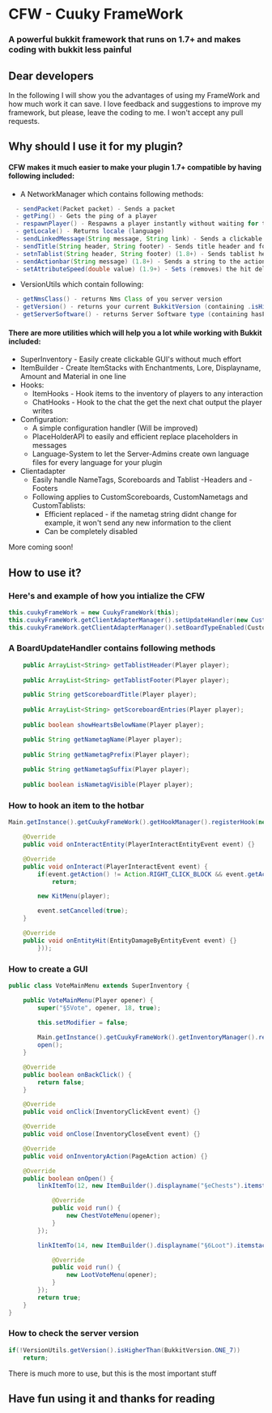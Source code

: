 # CFW - Cuuky FrameWork
### A powerful bukkit framework that runs on 1.7+ and makes coding with bukkit less painful

## Dear developers
In the following I will show you the advantages of using my FrameWork and how much work it can save.
I love feedback and suggestions to improve my framework, but please, leave the coding to me.
I won't accept any pull requests.

## Why should I use it for my plugin?
#### **CFW** makes it much easier to make your plugin 1.7+ compatible by having following included:

- A NetworkManager which contains following methods:
```java
  - sendPacket(Packet packet) - Sends a packet
  - getPing() - Gets the ping of a player
  - respawnPlayer() - Respawns a player instantly without waiting for them to press the respawn button
  - getLocale() - Returns locale (language) 
  - sendLinkedMessage(String message, String link) - Sends a clickable chat message
  - sendTitle(String header, String footer) - Sends title header and footer
  - setnTablist(String header, String footer) (1.8+) - Sends tablist header and footer
  - sendActionbar(String message) (1.8+) - Sends a string to the actionbar of the player
  - setAttributeSpeed(double value) (1.9+) - Sets (removes) the hit delay implemented in 1.9
```

- VersionUtils which contain following:
```java
  - getNmsClass() - returns Nms Class of you server version
  - getVersion() - returns your current BukkitVersion (containing .isHigherThan and more)
  - getServerSoftware() - returns Server Software type (containing hasForgeSupport etc.)
```

#### There are more utilities which will help you a lot while working with Bukkit included:
- SuperInventory - Easily create clickable GUI's without much effort
- ItemBuilder - Create ItemStacks with Enchantments, Lore, Displayname, Amount and Material in one line
- Hooks:
  - ItemHooks - Hook items to the inventory of players to any interaction 
  - ChatHooks - Hook to the chat the get the next chat output the player writes
- Configuration:
  - A simple configuration handler (Will be improved)
  - PlaceHolderAPI to easily and efficient replace placeholders in messages
  - Language-System to let the Server-Admins create own language files for every language for your plugin
- Clientadapter
  - Easily handle NameTags, Scoreboards and Tablist -Headers and -Footers
  - Following applies to CustomScoreboards, CustomNametags and CustomTablists:
    - Efficient replaced - if the nametag string didnt change for example, it won't send any new information to the client
    - Can be completely disabled

More coming soon!

## How to use it?
### Here's and example of how you intialize the CFW
```java
this.cuukyFrameWork = new CuukyFrameWork(this);
this.cuukyFrameWork.getClientAdapterManager().setUpdateHandler(new CustomBoardUpdateHandler());
this.cuukyFrameWork.getClientAdapterManager().setBoardTypeEnabled(CustomBoardType.TABLIST, false);
```

### A BoardUpdateHandler contains following methods
```java
	public ArrayList<String> getTablistHeader(Player player);
	
	public ArrayList<String> getTablistFooter(Player player);

	public String getScoreboardTitle(Player player);
	
	public ArrayList<String> getScoreboardEntries(Player player);
	
	public boolean showHeartsBelowName(Player player);

	public String getNametagName(Player player);
	
	public String getNametagPrefix(Player player);
	
	public String getNametagSuffix(Player player);
	
	public boolean isNametagVisible(Player player); 
```

### How to hook an item to the hotbar
```java
Main.getInstance().getCuukyFrameWork().getHookManager().registerHook(new ItemHook(player, new ItemBuilder().displayname("§bWähle dein Kit").material(Material.CHEST).build(), 0, new ItemHookHandler() {

	@Override
	public void onInteractEntity(PlayerInteractEntityEvent event) {}

	@Override
	public void onInteract(PlayerInteractEvent event) {
		if(event.getAction() != Action.RIGHT_CLICK_BLOCK && event.getAction() != Action.RIGHT_CLICK_AIR)
			return;

		new KitMenu(player);

		event.setCancelled(true);
	}

	@Override
	public void onEntityHit(EntityDamageByEntityEvent event) {}
		}));
```

### How to create a GUI
```java
public class VoteMainMenu extends SuperInventory {

	public VoteMainMenu(Player opener) {
		super("§5Vote", opener, 18, true);

		this.setModifier = false;
		
		Main.getInstance().getCuukyFrameWork().getInventoryManager().registerInventory(this);
		open();
	}

	@Override
	public boolean onBackClick() {
		return false;
	}

	@Override
	public void onClick(InventoryClickEvent event) {}

	@Override
	public void onClose(InventoryCloseEvent event) {}

	@Override
	public void onInventoryAction(PageAction action) {}

	@Override
	public boolean onOpen() {
		linkItemTo(12, new ItemBuilder().displayname("§eChests").itemstack(new ItemStack(Material.CHEST)).build(), new Runnable() {

			@Override
			public void run() {
				new ChestVoteMenu(opener);
			}
		});

		linkItemTo(14, new ItemBuilder().displayname("§6Loot").itemstack(new ItemStack(Material.GOLDEN_APPLE)).build(), new Runnable() {

			@Override
			public void run() {
				new LootVoteMenu(opener);
			}
		});
		return true;
	}
}
```

### How to check the server version
```java
if(!VersionUtils.getVersion().isHigherThan(BukkitVersion.ONE_7))
	return;
```

There is much more to use, but this is the most important stuff

## Have fun using it and thanks for reading

